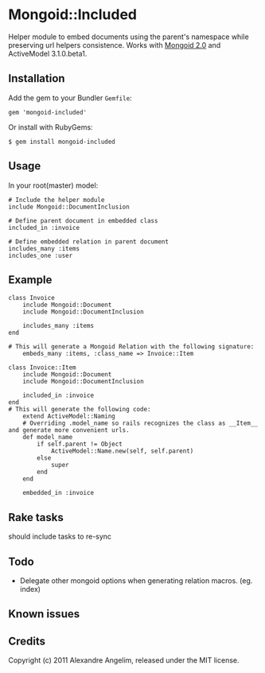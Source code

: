 Mongoid::Included
====================

Helper module to embed documents using the parent's namespace while preserving url helpers consistence. 
Works with [Mongoid 2.0](https://github.com/mongoid/mongoid) and ActiveModel 3.1.0.beta1. 

Installation
------------

Add the gem to your Bundler `Gemfile`:

    gem 'mongoid-included'

Or install with RubyGems:

    $ gem install mongoid-included


Usage
-----

In your root(master) model:

	# Include the helper module
	include Mongoid::DocumentInclusion

	# Define parent document in embedded class
	included_in :invoice
	
	# Define embedded relation in parent document
	includes_many :items
	includes_one :user
    

Example
-------

	class Invoice
		include Mongoid::Document
		include Mongoid::DocumentInclusion
		
		includes_many :items
	end
	
	# This will generate a Mongoid Relation with the following signature:
		embeds_many :items, :class_name => Invoice::Item

	class Invoice::Item
		include Mongoid::Document
		include Mongoid::DocumentInclusion
	
		included_in :invoice
	end
	# This will generate the following code:
		extend ActiveModel::Naming
		# Overriding .model_name so rails recognizes the class as __Item__ and generate more convenient urls.
		def model_name
			if self.parent != Object
				ActiveModel::Name.new(self, self.parent)
			else
				super
			end
		end
		
		embedded_in :invoice

Rake tasks
----------

should include tasks to re-sync


Todo
----------
- Delegate other mongoid options when generating relation macros. (eg. index)

Known issues
------------


Credits
-------

Copyright (c) 2011 Alexandre Angelim, released under the MIT license.